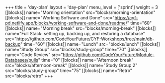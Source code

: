 +++
title = 'day-plan'
layout = 'day-plan'
menu_level = ['sprint']
weight = 3
[[blocks]]
name="Morning orientation"
src="blocks/morning-orientation"
[[blocks]]
name="Working Software and Done"
src="https://cyf-pd.netlify.app/blocks/working-software-and-done/readme/"
time="60"
[[blocks]]
name="Morning break"
src="blocks/morning-break"
[[blocks]]
name="Full Stack: setting up, backing up, and restoring a database"
src="https://github.com/CodeYourFuture/CYF-Workshops/tree/main/db-backup"
time="60"
[[blocks]]
name="Lunch"
src="blocks/lunch"
[[blocks]]
name="Study Group"
src="blocks/study-group"
time="70"
[[blocks]]
name="Code Review"
src="https://github.com/CodeYourFuture/Module-Databases/pulls"
time="0"
[[blocks]]
name="Afternoon break"
src="blocks/afternoon-break"
[[blocks]]
name="Study Group 2"
src="blocks/study-group"
time="75"
[[blocks]]
name="Retro"
src="blocks/retro"
+++
